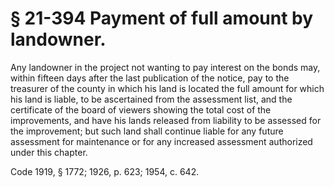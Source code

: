 # § 21-394 Payment of full amount by landowner.

<p>Any landowner in the project not wanting to pay interest on the bonds may, within fifteen days after the last publication of the notice, pay to the treasurer of the county in which his land is located the full amount for which his land is liable, to be ascertained from the assessment list, and the certificate of the board of viewers showing the total cost of the improvements, and have his lands released from liability to be assessed for the improvement; but such land shall continue liable for any future assessment for maintenance or for any increased assessment authorized under this chapter.</p><p>Code 1919, § 1772; 1926, p. 623; 1954, c. 642.</p>